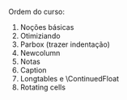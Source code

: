 Ordem do curso:

1. Noções básicas
2. Otimiziando
3. Parbox (trazer indentação)
4. Newcolumn
5. Notas
6. Caption 
7. Longtables e \ContinuedFloat
8. Rotating cells